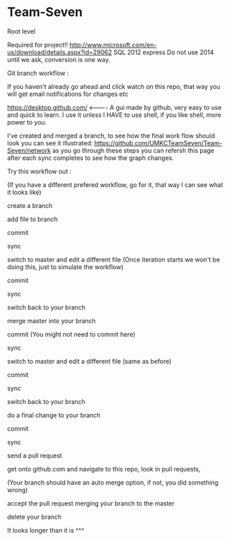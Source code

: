 # Team-Seven
Root level

Required for project!! 
http://www.microsoft.com/en-us/download/details.aspx?id=29062 SQL 2012 express
Do not use 2014 until we ask, conversion is one way.



Git branch workflow : 

If you haven't already go ahead and click watch on this repo, that way you will get email notifications for changes etc



https://desktop.github.com/ <---- A gui made by github, very easy to use and quick to learn. 
I use it unless I HAVE to use shell, if you like shell, more power to you.

I've created and merged a branch, to see how the final work flow should look you can see it illustrated:
https://github.com/UMKCTeamSeven/Team-Seven/network
as you go through these steps you can refersh this page after each sync completes to see how the graph changes. 




Try this workflow out :   

(If you have a different prefered workflow, go for it, that way I can see what it looks like) 

create a branch

add file to branch

commit

sync

switch to master and edit a different file (Once iteration starts we won't be doing this, just to simulate the workflow)

commit

sync

switch back to your branch

merge master into your branch

commit (You might not need to commit here)

sync

switch to master and edit a different file (same as before)

commit

sync

switch back to your branch

do a final change to your branch

commit

sync

send a pull request 


get onto github.com and navigate to this repo, look in pull requests,

(Your branch should have an auto merge option, if not, you did something wrong)

accept the pull request merging your branch to the master

delete your branch

It looks longer than it is ^^^



